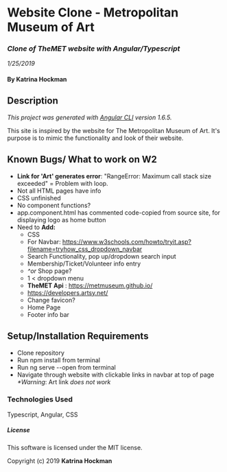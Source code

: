 # **Website Clone** - Metropolitan Museum of Art

### _Clone of TheMET website with Angular/Typescript_
_1/25/2019_


#### By Katrina Hockman

## __Description__
 _This project was generated with [Angular CLI](https://github.com/angular/angular-cli) version 1.6.5._

This site is inspired by the website for The Metropolitan Museum of Art. It's purpose is to mimic the functionality and look of their website.

## __Known Bugs/ What to work on W2__
* **Link for 'Art' generates error**: "RangeError: Maximum call stack size exceeded" = Problem with loop.
* Not all HTML pages have info
* CSS unfinished
* No component functions?
* app.component.html has commented code-copied from source site, for displaying logo as home button
* Need to **Add:**
  * CSS
  * For Navbar: https://www.w3schools.com/howto/tryit.asp?filename=tryhow_css_dropdown_navbar
  * Search Functionality, pop up/dropdown search input
  * Membership/Ticket/Volunteer info entry
  * _^or_  Shop page?
  * 1 < dropdown menu
  * **TheMET Api** : https://metmuseum.github.io/
  * https://developers.artsy.net/
  * Change favicon?
  * Home Page
  * Footer info bar


## __Setup/Installation Requirements__

* Clone repository
* Run npm install from terminal
* Run ng serve --open from terminal
* Navigate through website with clickable links in navbar at top of page _*Warning_: Art link *does not work*


### __Technologies Used__

Typescript, Angular, CSS

##### License

This software is licensed under the MIT license.

Copyright (c) 2019 **Katrina Hockman**
